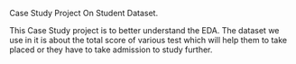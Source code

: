 Case Study Project On Student Dataset.


This  Case Study project is to better understand the EDA. The dataset we use in it is about the total score of various test which will help them to take placed or they have to take admission to study further. 
